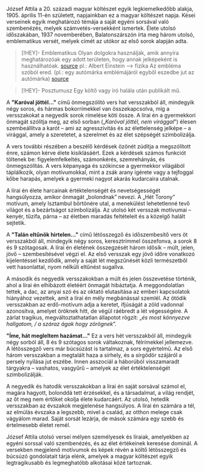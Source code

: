 József Attila a 20. századi magyar költészet egyik legkiemelkedőbb alakja, 1905. április 11-én született, napjainkban ez a magyar költészet napja. Kései verseinek egyik meghatározó témája a saját egyéni sorsával való szembenézés, melyek számvetés-versekként ismertek. Élete utolsó időszakában, 1937 novemberében, Balatonszárszón írta meg három utolsó, emblematikus versét, melyek címét az utókor az első sorok alapján adta.

> [!HEY]- Emblematikus
> Olyan dolgokra használják, amik annyira meghatározóak egy adott területen, hogy annak jelképeként is használhatóak. [source](https://lexiq.hu/emblematikus)
> pl.: Albert Einstein —> fizika
> Az embléma szóból ered. (pl.: egy autómárka emblémájáról egyből eszedbe jut az autómárka) [source](https://www.hilotutor.com/archives_emblematic.html)

> [!HEY]- Posztumusz
> Egy költő vagy író halála után publikált mű.

A **"Karóval jöttél..."** című önmegszólító vers hat versszakból áll, mindegyik négy soros, és hármas bokorrímekkel van összekapcsolva, míg a versszakokat a negyedik sorok rímelése köti össze. A lírai én a gyermekkori önmagát szólítja meg, az első sorban („_Karóval jöttél, nem virággal_”) élesen szembeállítva a karót – ami az agresszivitás és az élettelenség jelképe – a virággal, amely a szeretetet, a szerelmet és az élet szépségét szimbolizálja.

A vers további részében a beszélő kérdések özönét zúdítja a megszólított énre, számon kérve élete kisiklásáért. Ezek a kérdések számos funkciót töltenek be: figyelemfelkeltés, számonkérés, szemrehányás, és önmegszólítás. A vers képanyaga és szókincse a gyermekkor világából táplálkozik, olyan motívumokkal, mint a zsák arany ígérete vagy a tejfoggal kőbe harapás, amelyek a gyermeki nagyot akarás kudarcaira utalnak.

A lírai én élete harcainak értéktelenségét és nevetségességét hangsúlyozza, amikor önmagát „bolondnak” nevezi. A „Hét Torony” motívum, amely Isztambul börtönére utal, a menekülést lehetetlenné tevő világot és a bezártságot szimbolizálja. Az utolsó két versszak motívumai – kenyér, tűzifa, párna – az életben maradás feltételeit és a közelgő halált sejtetik.

A **"Talán eltűnök hirtelen…"** című létösszegző és időszembesítő vers öt versszakból áll, mindegyik négy soros, keresztrímmel összefonva, a sorok 8 és 9 szótagosak. A lírai én életének összegzését három idősík – múlt, jelen, jövő – szembesítésével végzi el. Az első versszak egy jövő időre vonatkozó kijelentéssel kezdődik, amely a saját lét megszűnését közli természetből vett hasonlattal, nyom nélküli eltűnést sugallva.

A második és negyedik versszakokban a múlt és jelen összevetése történik, ahol a lírai én elhibázott életéért önmagát hibáztatja. A meggondolatlan tettek, a dac, az anyai szó és az oktató elutasítása az emberi kapcsolatok hiányához vezettek, amit a lírai én mély megbánással szemlél. Az ötödik versszakban az erdő-motívum adja a keretet, ifjúságát a zöld vadonnal azonosítva, amelyet öröknek hitt, de végül ráébredt a lét végességére. A zárlat tragikus, megváltoztathatatlan állapotot rögzít: „_és most könnyezve hallgatom, / a száraz ágak hogy zörögnek_”.

**"Íme, hát megleltem hazámat…"**
Ez a vers hét versszakból áll, mindegyik négy sorból áll, 8 és 9 szótagos sorok váltakoznak, félrímekkel jellemezve. A létösszegző vers már búcsúzást is tartalmaz, a sors egyértelmű. Az első három versszakban a megtalált haza a sírhely, és a sírgödör szájáról a persely nyílása jut eszébe. Innen asszociál a háborúból visszamaradt tárgyakra – vashatos, vasgyűrű – amelyek az élet értéktelenségét szimbolizálják.

A negyedik és hatodik versszakokban a lírai én saját sorsával számol el, magára hagyott, bolonddá tett érzésekkel, és a társadalmat, a világ rendjét, az őt meg nem értőket okolja élete kudarcáért. Az utolsó, hetedik versszakban az évszakok megjelenése hangsúlyos. A lírai én számára a tél, az elmúlás évszaka a legszebb, mivel a család, az otthon melege csak vágyálom marad. Saját sorsát lezárja, de mások számára egy szebb és értelmesebb életet remél.

József Attila utolsó versei mélyen személyesek és líraiak, amelyekben az egyéni sorssal való szembenézés, és az élet értékeinek keresése dominál. A versekben megjelenő motívumok és képek révén a költő létösszegző és búcsúzó gondolatait tárja elénk, amelyek a magyar költészet egyik legtragikusabb és legmeghatóbb alkotásai közé tartoznak.
